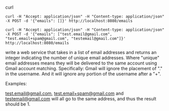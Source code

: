 curl

```
curl -H "Accept: application/json" -H "Content-type: application/json" -X POST -d '{"emails": []}' http://localhost:8080/emails
```

```
curl -H "Accept: application/json" -H "Content-type: application/json" -X POST -d '{"emails": ["test.email@gmail.com", "test.email+spam@gmail.com", "testemail@gmail.com"]}' http://localhost:8080/emails
```


write a web service that takes in a list of email addresses and returns an integer indicating the number of unique email addresses. Where "unique" email addresses means they will be delivered to the same account using Gmail account matching. Specifically:
 Gmail will ignore the placement of "." in the username. And it will ignore any portion of the username after a "+".

Examples:

test.email@gmail.com,
test.email+spam@gmail.com
 and testemail@gmail.com
 will all go to the same address, and thus the result should be 1.